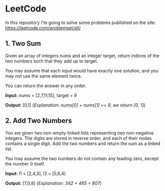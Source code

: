 # LeetCode

In this repository I'm going to solve some problems published on the site: https://leetcode.com/problemset/all/

## 1. Two Sum
Given an array of integers nums and an integer target, return indices of the two numbers such that they add up to target.

You may assume that each input would have exactly one solution, and you may not use the same element twice.

You can return the answer in any order.

**Input:** nums = [2,7,11,15], target = 9

**Output:** [0,1] (*Explanation: nums[0] + nums[1] == 9, we return [0, 1]*)

## 2. Add Two Numbers

You are given two non-empty linked lists representing two non-negative integers. The digits are stored in reverse order, and each of their nodes contains a single digit. Add the two numbers and return the sum as a linked list.

You may assume the two numbers do not contain any leading zero, except the number 0 itself.

**Input:** l1 = [2,4,3], l2 = [5,6,4]

**Output:** [7,0,8] (*Explanation: 342 + 465 = 807*)













